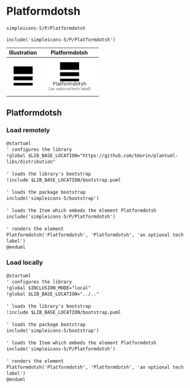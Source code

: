# Platformdotsh


```text
simpleicons-5/P/Platformdotsh
```

```text
include('simpleicons-5/P/Platformdotsh')
```



| Illustration | Platformdotsh |
| :---: | :---: |
| ![illustration for Illustration](../../simpleicons-5/P/Platformdotsh.png) | ![illustration for Platformdotsh](../../simpleicons-5/P/Platformdotsh.Local.png) |




## Platformdotsh

### Load remotely
```plantuml
@startuml
' configures the library
!global $LIB_BASE_LOCATION="https://github.com/tmorin/plantuml-libs/distribution"

' loads the library's bootstrap
!include $LIB_BASE_LOCATION/bootstrap.puml

' loads the package bootstrap
include('simpleicons-5/bootstrap')

' loads the Item which embeds the element Platformdotsh
include('simpleicons-5/P/Platformdotsh')

' renders the element
Platformdotsh('Platformdotsh', 'Platformdotsh', 'an optional tech label')
@enduml
```

### Load locally
```plantuml
@startuml
' configures the library
!global $INCLUSION_MODE="local"
!global $LIB_BASE_LOCATION="../.."

' loads the library's bootstrap
!include $LIB_BASE_LOCATION/bootstrap.puml

' loads the package bootstrap
include('simpleicons-5/bootstrap')

' loads the Item which embeds the element Platformdotsh
include('simpleicons-5/P/Platformdotsh')

' renders the element
Platformdotsh('Platformdotsh', 'Platformdotsh', 'an optional tech label')
@enduml
```

